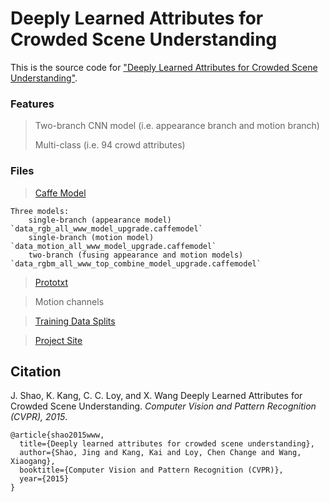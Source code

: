 # Deeply Learned Attributes for Crowded Scene Understanding


This is the source code for ["Deeply Learned Attributes for Crowded Scene Understanding"](http://www.ee.cuhk.edu.hk/~jshao/papers_jshao/jshao_cvpr15_www.pdf).


### Features

> Two-branch CNN model (i.e. appearance branch and motion branch)
>
> Multi-class (i.e. 94 crowd attributes)


### Files

> [Caffe Model](https://www.dropbox.com/sh/1j5ucqmuvgirbsj/AAAesGjrqVatk8EB3WGea26ka?dl=0)

	Three models: 
		single-branch (appearance model) `data_rgb_all_www_model_upgrade.caffemodel`
		single-branch (motion model) `data_motion_all_www_model_upgrade.caffemodel`
		two-branch (fusing appearance and motion models) `data_rgbm_all_www_top_combine_model_upgrade.caffemodel`

> [Prototxt](https://www.dropbox.com/s/rdkbjhcdx5sa0o3/data_rgbm_all_www_deploy_top_combine_upgrade.prototxt?dl=0)

> Motion channels

> [Training Data Splits](http://www.ee.cuhk.edu.hk/~jshao/WWWcrowd_files/www_archive.zip)

> [Project Site](http://www.ee.cuhk.edu.hk/~jshao/WWWCrowdDataset.html)


## Citation

J. Shao, K. Kang, C. C. Loy, and X. Wang
Deeply Learned Attributes for Crowded Scene Understanding.
_Computer Vision and Pattern Recognition (CVPR), 2015_.

	@article{shao2015www,
	  title={Deeply learned attributes for crowded scene understanding},
  	  author={Shao, Jing and Kang, Kai and Loy, Chen Change and Wang, Xiaogang},
  	  booktitle={Computer Vision and Pattern Recognition (CVPR)},
  	  year={2015}
	}
